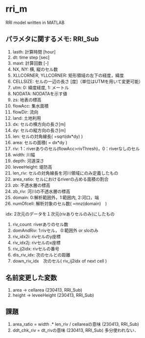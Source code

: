 # rri_m
RRI model written in MATLAB

## パラメタに関するメモ: RRI_Sub
1. lasth: 計算時間 [hour]
1. dt: time step [sec]
1. maxt: 計算回数 [-]
1. NX, NY: 横, 縦のセル数
1. XLLCORNER, YLLCORNER: 矩形領域の左下の経度，緯度
1. CELLSIZE: セルの一辺の長さ [度]（単位はUTMを用いて変更可能）
1. utm: 0: 緯度経度, 1: メートル
1. NODATA: NODATAを示す値
1. zs: 地表の標高
1. flowAcc: 集水面積
1. flowDir: 流向
1. land: 土地利用
1. dx: セルの横方向の長さ[m]
1. dy: セルの縦方向の長さ[m]
1. len: セルの対角線長( =sqrt(dx*dy) )
1. area: セルの面積( = dx*dy )
1. riv: 1：riverありのセル(flowAcc>rivThresh)，0：riverなしのセル
1. width: 川幅
1. depth: 河道深さ
1. leveeHeight: 堤防高
1. len_riv: セルの対角線長を河川領域にのみ定義したもの
1. area_ratio: セルにおけるriverの占める面積の割合
1. zb: 不透水層の標高
1. zb_riv: 河川の不透水層の標高
1. domain: 0:解析範囲外，1:範囲内, 2:河口，端
1. numOfcell: 解析対象のセル数( =nnz(domain)　)

idx: 2次元のデータを１次元(rivありセルのみ)にしたもの
1. riv_count: riverありのセル数
1. domAndRiv: 1:rivセル， 0:範囲外 or sloのみ                        
1. riv_idx2i: rivセルのy座標
1. riv_idx2j: rivセルのx座標
1. riv_ij2idx: rivセルの番号  
1. dis_riv_idx: 次のセルとの距離 
1. down_riv_idx　次のセル( riv_ij2idx of next cell )

## 名前変更した変数
1. area -> cellarea (230413, RRI_Sub)
1. height -> leveeHeight (230413, RRI_Sub)

## 課題
1. area_ratio = width .* len_riv / cellareaの意味 (230413, RRI_Sub)
1. ddt_chk_riv = dt_rivの意味 (230413, RRI_Sub) 多分使われない．


